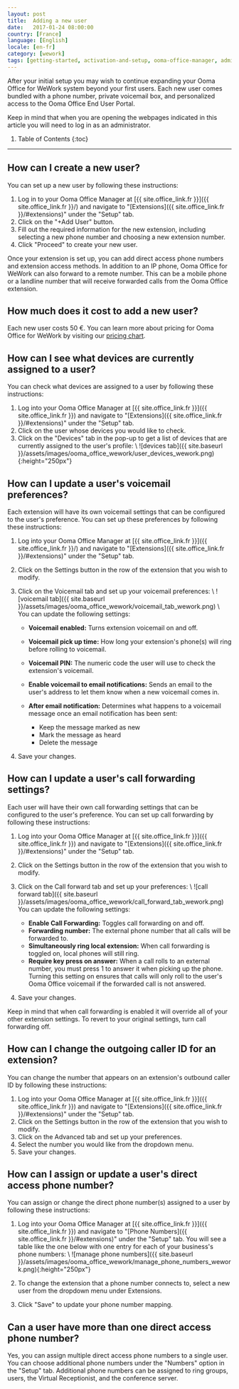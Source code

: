 ```yaml
---
layout: post
title:  Adding a new user
date:   2017-01-24 08:00:00
country: [France]
language: [English]
locale: [en-fr]
category: [wework]
tags: [getting-started, activation-and-setup, ooma-office-manager, admin-features, user-management, wework]
---
```


After your initial setup you may wish to continue expanding your Ooma Office for WeWork system beyond your first users. Each new user comes bundled with a phone number, private voicemail box, and personalized access to the Ooma Office End User Portal.

Keep in mind that when you are opening the webpages indicated in this article you will need to log in as an administrator.

1. Table of Contents
{:toc}
* * *

## How can I create a new user?

You can set up a new user by following these instructions:

1. Log in to your Ooma Office Manager at [{{ site.office_link.fr }}]({{ site.office_link.fr }}/) and navigate to "[Extensions]({{ site.office_link.fr }}/#extensions)" under the "Setup" tab.
2. Click on the "+Add User" button.
3. Fill out the required information for the new extension, including selecting a new phone number and choosing a new extension number.
4. Click "Proceed" to create your new user.

Once your extension is set up, you can add direct access phone numbers and extension access methods. In addition to an IP phone, Ooma Office for WeWork can also forward to a remote number. This can be a mobile phone or a landline number that will receive forwarded calls from the Ooma Office extension.

## How much does it cost to add a new user?

Each new user costs 50 €. You can learn more about pricing for Ooma Office for WeWork by visiting our [pricing chart](/fr/en/ooma-office-pricing-chart).

## How can I see what devices are currently assigned to a user?

You can check what devices are assigned to a user by following these instructions:

1. Log into your Ooma Office Manager at [{{ site.office_link.fr }}]({{ site.office_link.fr }}) and navigate to "[Extensions]({{ site.office_link.fr }}/#extensions)" under the "Setup" tab.
2. Click on the user whose devices you would like to check.
3. Click on the "Devices" tab in the pop-up to get a list of devices that are currently assigned to the user's profile: \\
   ![devices tab]({{ site.baseurl }}/assets/images/ooma_office_wework/user_devices_wework.png){:height="250px"}

## How can I update a user's voicemail preferences?

Each extension will have its own voicemail settings that can be configured to the user's preference. You can set up these preferences by following these instructions:

1. Log into your Ooma Office Manager at [{{ site.office_link.fr }}]({{ site.office_link.fr }}/) and navigate to "[Extensions]({{ site.office_link.fr }}/#extensions)" under the "Setup" tab.
2. Click on the Settings button in the row of the extension that you wish to modify.
3. Click on the Voicemail tab and set up your voicemail preferences: \\
   ![voicemail tab]({{ site.baseurl }}/assets/images/ooma_office_wework/voicemail_tab_wework.png)
   \\
   You can update the following settings:

   * **Voicemail enabled:** Turns extension voicemail on and off.
   * **Voicemail pick up time:** How long your extension's phone(s) will ring before rolling to voicemail.
   * **Voicemail PIN:** The numeric code the user will use to check the extension's voicemail.
   * **Enable voicemail to email notifications:** Sends an email to the user's address to let them know when a new voicemail comes in.
   * **After email notification:** Determines what happens to a voicemail message once an email notification has been sent:
      
      * Keep the message marked as new
      * Mark the message as heard
      * Delete the message

4. Save your changes.

## How can I update a user's call forwarding settings?

Each user will have their own call forwarding settings that can be configured to the user's preference. You can set up call forwarding by following these instructions:

1. Log into your Ooma Office Manager at [{{ site.office_link.fr }}]({{ site.office_link.fr }}) and navigate to "[Extensions]({{ site.office_link.fr }}/#extensions)" under the "Setup" tab.
2. Click on the Settings button in the row of the extension that you wish to modify.
3. Click on the Call forward tab and set up your preferences: \\
   ![call forward tab]({{ site.baseurl }}/assets/images/ooma_office_wework/call_forward_tab_wework.png)
   You can update the following settings:

   * **Enable Call Forwarding:** Toggles call forwarding on and off.
   * **Forwarding number:** The external phone number that all calls will be forwarded to.
   * **Simultaneously ring local extension:** When call forwarding is toggled on, local phones will still ring.
   * **Require key press on answer:** When a call rolls to an external number, you must press 1 to answer it when picking up the phone. Turning this setting on ensures that calls will only roll to the user's Ooma Office voicemail if the forwarded call is not answered.
4. Save your changes.

Keep in mind that when call forwarding is enabled it will override all of your other extension settings. To revert to your original settings, turn call forwarding off.

## How can I change the outgoing caller ID for an extension?

You can change the number that appears on an extension's outbound caller ID by following these instructions:

1. Log into your Ooma Office Manager at [{{ site.office_link.fr }}]({{ site.office_link.fr }}) and navigate to "[Extensions]({{ site.office_link.fr }}/#extensions)" under the "Setup" tab.
2. Click on the Settings button in the row of the extension that you wish to modify.
3. Click on the Advanced tab and set up your preferences.
4. Select the number you would like from the dropdown menu.
5. Save your changes.

## How can I assign or update a user's direct access phone number?

You can assign or change the direct phone number(s) assigned to a user by following these instructions:

1. Log into your Ooma Office Manager at [{{ site.office_link.fr }}]({{ site.office_link.fr }}) and navigate to "[Phone Numbers]({{ site.office_link.fr }}/#extensions)" under the "Setup" tab. You will see a table like the one below with one entry for each of your business's phone numbers: \\
   ![manage phone numbers]({{ site.baseurl }}/assets/images/ooma_office_wework/manage_phone_numbers_wework.png){:height="250px"}

2. To change the extension that a phone number connects to, select a new user from the dropdown menu under Extensions.
3. Click "Save" to update your phone number mapping.

## Can a user have more than one direct access phone number?

Yes, you can assign multiple direct access phone numbers to a single user. You can choose additional phone numbers under the "Numbers" option in the "Setup" tab. Additional phone numbers can be assigned to ring groups, users, the Virtual Receptionist, and the conference server.